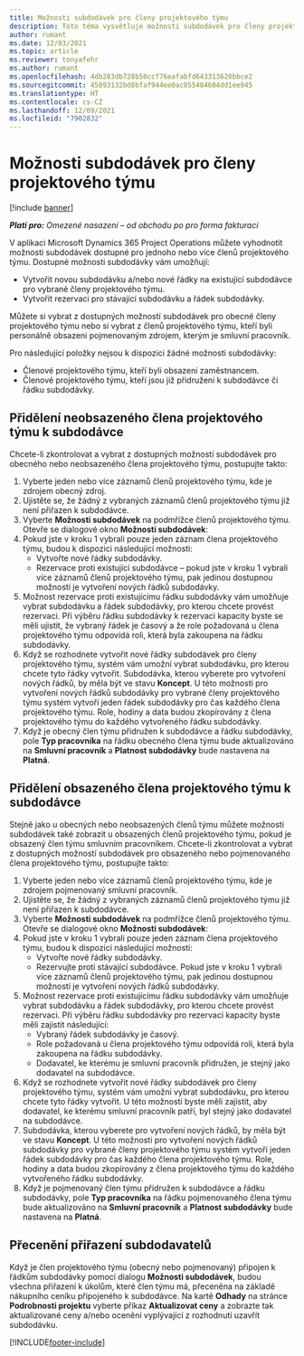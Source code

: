 ```yaml
---
title: Možnosti subdodávek pro členy projektového týmu
description: Toto téma vysvětluje možnosti subdodávek pro členy projektového týmu v Microsoft Dynamics 365 Project Operations.
author: rumant
ms.date: 12/03/2021
ms.topic: article
ms.reviewer: tonyafehr
ms.author: rumant
ms.openlocfilehash: 4db283db728b50ccf76eafabfd643313620bbce2
ms.sourcegitcommit: 45893132bd8bfaf944ee0ac855484684dd1ee945
ms.translationtype: HT
ms.contentlocale: cs-CZ
ms.lasthandoff: 12/09/2021
ms.locfileid: "7902832"
---
```

# <a name="subcontracting-options-for-project-team-members"></a>Možnosti subdodávek pro členy projektového týmu

[!include [banner](../../includes/dataverse-preview.md)]

_**Platí pro:** Omezené nasazení – od obchodu po pro forma fakturaci_

V aplikaci Microsoft Dynamics 365 Project Operations můžete vyhodnotit možnosti subdodávek dostupné pro jednoho nebo více členů projektového týmu. Dostupné možnosti subdodávky vám umožňují:

- Vytvořit novou subdodávku a/nebo nové řádky na existující subdodávce pro vybrané členy projektového týmu. 
- Vytvořit rezervaci pro stávající subdodávku a řádek subdodávky. 

Můžete si vybrat z dostupných možností subdodávek pro obecné členy projektového týmu nebo si vybrat z členů projektového týmu, kteří byli personálně obsazeni pojmenovaným zdrojem, kterým je smluvní pracovník. 

Pro následující položky nejsou k dispozici žádné možnosti subdodávky:

- Členové projektového týmu, kteří byli obsazeni zaměstnancem. 
- Členové projektového týmu, kteří jsou již přidruženi k subdodávce či řádku subdodávky. 

## <a name="subcontracting-an-unstaffed-project-team-member"></a>Přidělení neobsazeného člena projektového týmu k subdodávce

Chcete-li zkontrolovat a vybrat z dostupných možností subdodávek pro obecného nebo neobsazeného člena projektového týmu, postupujte takto:

1. Vyberte jeden nebo více záznamů členů projektového týmu, kde je zdrojem obecný zdroj.
2. Ujistěte se, že žádný z vybraných záznamů členů projektového týmu již není přiřazen k subdodávce. 
3. Vyberte **Možnosti subdodávek** na podmřížce členů projektového týmu. Otevře se dialogové okno **Možnosti subdodávek**: 
4. Pokud jste v kroku 1 vybrali pouze jeden záznam člena projektového týmu, budou k dispozici následující možnosti:
    - Vytvořte nové řádky subdodávky. 
    - Rezervace proti existující subdodávce – pokud jste v kroku 1 vybrali více záznamů členů projektového týmu, pak jedinou dostupnou možností je vytvoření nových řádků subdodávky.
5. Možnost rezervace proti existujícímu řádku subdodávky vám umožňuje vybrat subdodávku a řádek subdodávky, pro kterou chcete provést rezervaci. Při výběru řádku subdodávky k rezervaci kapacity byste se měli ujistit, že vybraný řádek je časový a že role požadovaná u člena projektového týmu odpovídá roli, která byla zakoupena na řádku subdodávky.
6. Když se rozhodnete vytvořit nové řádky subdodávek pro členy projektového týmu, systém vám umožní vybrat subdodávku, pro kterou chcete tyto řádky vytvořit. Subdodávka, kterou vyberete pro vytvoření nových řádků, by měla být ve stavu **Koncept**. U této možnosti pro vytvoření nových řádků subdodávky pro vybrané členy projektového týmu systém vytvoří jeden řádek subdodávky pro čas každého člena projektového týmu. Role, hodiny a data budou zkopírovány z člena projektového týmu do každého vytvořeného řádku subdodávky. 
7. Když je obecný člen týmu přidružen k subdodávce a řádku subdodávky, pole **Typ pracovníka** na řádku obecného člena týmu bude aktualizováno na **Smluvní pracovník** a **Platnost subdodávky** bude nastavena na **Platná**.

## <a name="subcontracting-a-staffed-project-team-member"></a>Přidělení obsazeného člena projektového týmu k subdodávce

Stejně jako u obecných nebo neobsazených členů týmu můžete možnosti subdodávek také zobrazit u obsazených členů projektového týmu, pokud je obsazený člen týmu smluvním pracovníkem. Chcete-li zkontrolovat a vybrat z dostupných možností subdodávek pro obsazeného nebo pojmenovaného člena projektového týmu, postupujte takto:

1. Vyberte jeden nebo více záznamů členů projektového týmu, kde je zdrojem pojmenovaný smluvní pracovník.
2. Ujistěte se, že žádný z vybraných záznamů členů projektového týmu již není přiřazen k subdodávce. 
3. Vyberte **Možnosti subdodávek** na podmřížce členů projektového týmu. Otevře se dialogové okno **Možnosti subdodávek**: 
4. Pokud jste v kroku 1 vybrali pouze jeden záznam člena projektového týmu, budou k dispozici následující možnosti:
      - Vytvořte nové řádky subdodávky.
      - Rezervujte proti stávající subdodávce.
  Pokud jste v kroku 1 vybrali více záznamů členů projektového týmu, pak jedinou dostupnou možností je vytvoření nových řádků subdodávky.
5. Možnost rezervace proti existujícímu řádku subdodávky vám umožňuje vybrat subdodávku a řádek subdodávky, pro kterou chcete provést rezervaci. Při výběru řádku subdodávky pro rezervaci kapacity byste měli zajistit následující:
      - Vybraný řádek subdodávky je časový. 
      - Role požadovaná u člena projektového týmu odpovídá roli, která byla zakoupena na řádku subdodávky. 
      - Dodavatel, ke kterému je smluvní pracovník přidružen, je stejný jako dodavatel na subdodávce.
6. Když se rozhodnete vytvořit nové řádky subdodávek pro členy projektového týmu, systém vám umožní vybrat subdodávku, pro kterou chcete tyto řádky vytvořit. U této možnosti byste měli zajistit, aby dodavatel, ke kterému smluvní pracovník patří, byl stejný jako dodavatel na subdodávce. 
7. Subdodávka, kterou vyberete pro vytvoření nových řádků, by měla být ve stavu **Koncept**. U této možnosti pro vytvoření nových řádků subdodávky pro vybrané členy projektového týmu systém vytvoří jeden řádek subdodávky pro čas každého člena projektového týmu. Role, hodiny a data budou zkopírovány z člena projektového týmu do každého vytvořeného řádku subdodávky.  
8. Když je pojmenovaný člen týmu přidružen k subdodávce a řádku subdodávky, pole **Typ pracovníka** na řádku pojmenovaného člena týmu bude aktualizováno na **Smluvní pracovník** a **Platnost subdodávky** bude nastavena na **Platná**.

## <a name="re-costing-subcontractor-assignments"></a>Přecenění přiřazení subdodavatelů

Když je člen projektového týmu (obecný nebo pojmenovaný) připojen k řádkům subdodávky pomocí dialogu **Možnosti subdodávek**, budou všechna přiřazení k úkolům, které člen týmu má, přeceněna na základě nákupního ceníku připojeného k subdodávce. Na kartě **Odhady** na stránce **Podrobnosti projektu** vyberte příkaz **Aktualizovat ceny** a zobrazte tak aktualizované ceny a/nebo ocenění vyplývající z rozhodnutí uzavřít subdodávku.

[!INCLUDE[footer-include](../../includes/footer-banner.md)]
